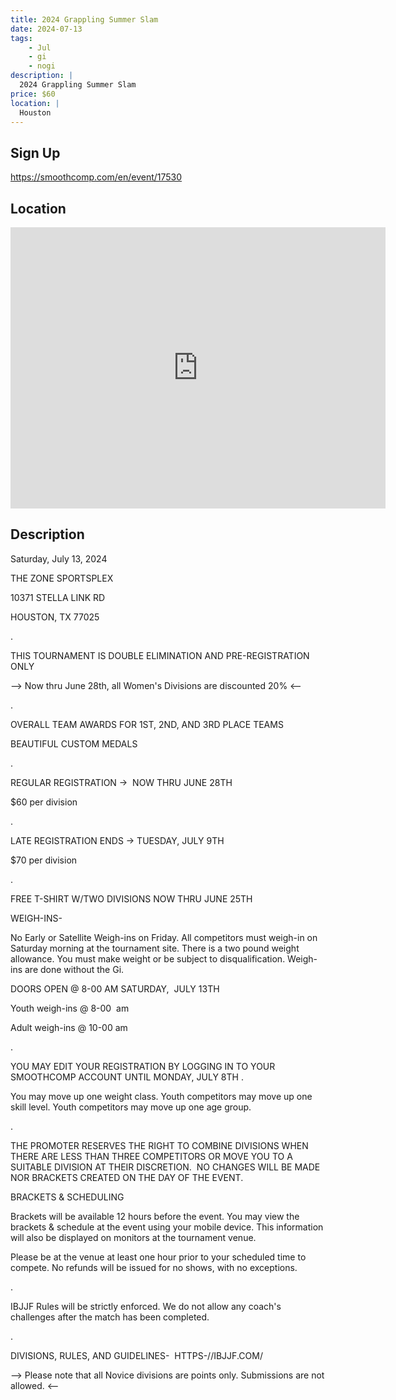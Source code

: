 ```yaml
---
title: 2024 Grappling Summer Slam
date: 2024-07-13
tags:
    - Jul
    - gi 
    - nogi 
description: |
  2024 Grappling Summer Slam
price: $60
location: |
  Houston
---
```

## Sign Up
https://smoothcomp.com/en/event/17530

## Location
<iframe src="https://www.google.com/maps/embed?pb=!1m18!1m12!1m3!1d12345.6789!2d-95.4396857!3d29.6655699!2m3!1f0!2f0!3f0!3m2!1i1024!2i768!4f13.1!3m3!1m2!1s0x0%3A0x0!2z29.6655699!5e0!3m2!1sen!2sus!4v1234567890" width="600" height="450" style="border:0;" allowfullscreen="" loading="lazy"></iframe>

## Description
Saturday, July 13, 2024


THE ZONE SPORTSPLEX


10371 STELLA LINK RD


HOUSTON, TX 77025


.


THIS TOURNAMENT IS DOUBLE ELIMINATION AND PRE-REGISTRATION ONLY


--> Now thru June 28th, all Women's Divisions are discounted 20% <--


.


OVERALL TEAM AWARDS FOR 1ST, 2ND, AND 3RD PLACE TEAMS


BEAUTIFUL CUSTOM MEDALS


.


REGULAR REGISTRATION ->  NOW THRU JUNE 28TH


$60 per division


.


LATE REGISTRATION ENDS -> TUESDAY, JULY 9TH


$70 per division


.


FREE T-SHIRT W/TWO DIVISIONS NOW THRU JUNE 25TH


WEIGH-INS-


No Early or Satellite Weigh-ins on Friday. All competitors must weigh-in on Saturday morning at the tournament site. There is a two pound weight allowance. You must make weight or be subject to disqualification. Weigh-ins are done without the Gi.


DOORS OPEN @ 8-00 AM SATURDAY,  JULY 13TH


Youth weigh-ins @ 8-00  am


Adult weigh-ins @ 10-00 am


.


YOU MAY EDIT YOUR REGISTRATION BY LOGGING IN TO YOUR SMOOTHCOMP ACCOUNT UNTIL MONDAY, JULY 8TH .


You may move up one weight class. Youth competitors may move up one skill level. Youth competitors may move up one age group.


.


THE PROMOTER RESERVES THE RIGHT TO COMBINE DIVISIONS WHEN THERE ARE LESS THAN THREE COMPETITORS OR MOVE YOU TO A SUITABLE DIVISION AT THEIR DISCRETION.  NO CHANGES WILL BE MADE NOR BRACKETS CREATED ON THE DAY OF THE EVENT.


BRACKETS & SCHEDULING


Brackets will be available 12 hours before the event. You may view the brackets & schedule at the event using your mobile device. This information will also be displayed on monitors at the tournament venue.


Please be at the venue at least one hour prior to your scheduled time to compete. No refunds will be issued for no shows, with no exceptions.


.


IBJJF Rules will be strictly enforced. We do not allow any coach's challenges after the match has been completed. 


.


DIVISIONS, RULES, AND GUIDELINES-  HTTPS-//IBJJF.COM/


--> Please note that all Novice divisions are points only. Submissions are not allowed. <--